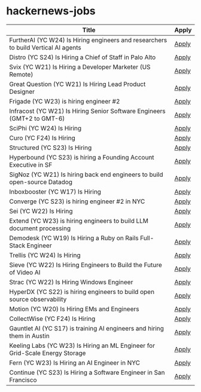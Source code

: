 # hackernews-jobs

<!-- table start -->

| Title | Apply |
|-------|-----|
| FurtherAI (YC W24) Is Hiring engineers and researchers to build Vertical AI agents | [Apply](https://www.ycombinator.com/companies/furtherai/jobs) |
| Distro (YC S24) Is Hiring a Chief of Staff in Palo Alto | [Apply](https://www.ycombinator.com/companies/distro/jobs/VrBerJw-chief-of-staff) |
| Svix (YC W21) Is Hiring a Developer Marketer (US Remote) | [Apply](https://www.svix.com/careers/) |
| Great Question (YC W21) Is Hiring Lead Product Designer | [Apply](https://www.ycombinator.com/companies/great-question/jobs/T5RTrue-lead-product-designer) |
| Frigade (YC W23) is hiring engineer #2 | [Apply](https://www.ycombinator.com/companies/frigade/jobs/KUwAluN-senior-full-stack-engineer) |
| Infracost (YC W21) Is Hiring Senior Software Engineers (GMT+2 to GMT-6) | [Apply](https://infracost.notion.site/Join-the-team-6512e4f4a89d4fc5b7a112583c0a1c3c) |
| SciPhi (YC W24) Is Hiring | [Apply](https://www.ycombinator.com/companies/sciphi/jobs/CVYWWpl-founding-ai-research-engineer) |
| Curo (YC F24) Is Hiring | [Apply](https://www.ycombinator.com/companies/curo/jobs/s7a36qb-associate-marketplace-supply) |
| Structured (YC S23) Is Hiring | [Apply](https://www.ycombinator.com/companies/structured/jobs/QsFSDNJ-founding-engineer) |
| Hyperbound (YC S23) is hiring a Founding Account Executive in SF | [Apply](https://www.ycombinator.com/companies/hyperbound/jobs/c3NkW7d-founding-full-cycle-account-executive-in-sf) |
| SigNoz (YC W21) Is hiring back end engineers to build open-source Datadog | [Apply](https://www.linkedin.com/posts/pranay01_inviting-backend-engineers-interested-activity-7275015683980075008-CzV9) |
| Inboxbooster (YC W17) Is Hiring | [Apply](https://www.ycombinator.com/companies/inboxbooster/jobs/ci7Hwk0-jvm-bytecode-engineer-full-remote) |
| Converge (YC S23) is hiring engineer #2 in NYC | [Apply](https://jobs.gem.com/converge/am9icG9zdDreA6I3WJ4ZJ1Yx_WHS5zKP) |
| Sei (YC W22) Is Hiring | [Apply](https://www.ycombinator.com/companies/sei/jobs/LeAtLYf-full-stack-engineer-typescript-react-gen-ai) |
| Extend (YC W23) is hiring engineers to build LLM document processing | [Apply](https://jobs.ashbyhq.com/extend/9d4d8974-bd9b-432d-84ec-8268e5a8ed37) |
| Demodesk (YC W19) Is Hiring a Ruby on Rails Full-Stack Engineer | [Apply](https://demodesk.com/careers?utm_source=hn) |
| Trellis (YC W24) Is Hiring | [Apply](https://runtrellis.com/) |
| Sieve (YC W22) Is Hiring Engineers to Build the Future of Video AI | [Apply](https://www.sievedata.com/) |
| Strac (YC W22) Is Hiring Windows Engineer | [Apply](https://www.ycombinator.com/companies/strac/jobs/TJHiaL9-senior-endpoint-security-engineer-windows) |
| HyperDX (YC S22) is hiring engineers to build open source observability | [Apply](https://www.ycombinator.com/companies/hyperdx/jobs) |
| Motion (YC W20) Is Hiring EMs and Engineers | [Apply](https://jobs.ashbyhq.com/motion?utm_source=hn) |
| CollectWise (YC F24) Is Hiring | [Apply](https://www.ycombinator.com/companies/collectwise/jobs/miUmVns-founding-engineer) |
| Gauntlet AI (YC S17) is training AI engineers and hiring them in Austin | [Apply](https://gauntletai.com) |
| Keeling Labs (YC W23) Is Hiring an ML Engineer for Grid-Scale Energy Storage | [Apply](https://www.keelinglabs.com/jobs?ashby_jid=81b48fb8-8176-4529-a38d-8fc736ebe2aa) |
| Fern (YC W23) Is Hiring an AI Engineer in NYC | [Apply](https://www.ycombinator.com/companies/fern/jobs/bEL3MoW-ai-engineer) |
| Continue (YC S23) Is Hiring a Software Engineer in San Francisco | [Apply](https://www.ycombinator.com/companies/continue/jobs/smcxRnM-software-engineer) |

<!-- table end -->

